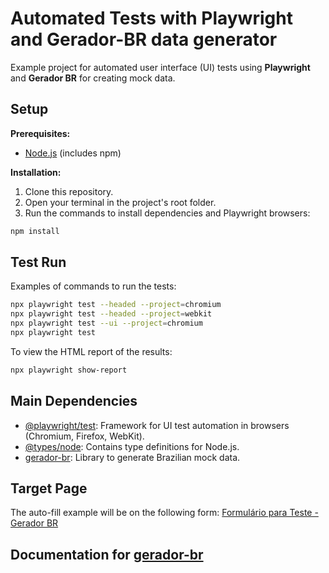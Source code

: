 # Automated Tests with Playwright and Gerador-BR data generator

Example project for automated user interface (UI) tests using **Playwright** and **Gerador BR** for creating mock data.

## Setup

**Prerequisites:**

* [Node.js](https://nodejs.org/) (includes npm)

**Installation:**

1. Clone this repository.
2. Open your terminal in the project's root folder.
3. Run the commands to install dependencies and Playwright browsers:

```bash
npm install
```

## Test Run

Examples of commands to run the tests:

```bash
npx playwright test --headed --project=chromium
npx playwright test --headed --project=webkit
npx playwright test --ui --project=chromium
npx playwright test
```

To view the HTML report of the results:

```bash
npx playwright show-report
```

## Main Dependencies

* [@playwright/test](https://www.npmjs.com/package/@playwright/test): Framework for UI test automation in browsers (Chromium, Firefox, WebKit).
* [@types/node](https://www.npmjs.com/package/@types/node): Contains type definitions for Node.js.
* [gerador-br](https://www.npmjs.com/package/gerador-br): Library to generate Brazilian mock data.

## Target Page

The auto-fill example will be on the following form:
[Formulário para Teste - Gerador BR](https://marcelo-lourenco.github.io/gerador-br/formulario-para-teste)

## Documentation for [gerador-br](https://box4.dev/gerador-br/)
